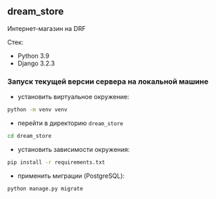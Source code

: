 ## dream_store

Интернет-магазин на DRF

Стек:
* Python 3.9
* Django 3.2.3

### Запуск текущей версии сервера на локальной машине
* установить виртуальное окружение:
```bash
python -m venv venv
```
* перейти в директорию ```dream_store```
```bash
cd dream_store
```
* установить зависимости окружения:
```bash
pip install -r requirements.txt
```

* применить миграции (PostgreSQL):
```bash
python manage.py migrate
```
